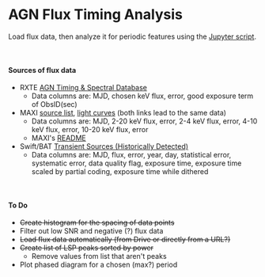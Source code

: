# AGN Flux Timing Analysis
Load flux data, then analyze it for periodic features using the [Jupyter script](https://colab.research.google.com/drive/1dE4RIztuHOyESiAoxBiUjtdFmgXicig-).

<br>

#### Sources of flux data
* RXTE [AGN Timing & Spectral Database](https://cass.ucsd.edu/~rxteagn/)
  * Data columns are: MJD, chosen keV flux, error, good exposure term of ObsID(sec)
* MAXI [source list](http://maxi.riken.jp/top/slist.html), [light curves](http://maxi.riken.jp/top/lc.html) (both links lead to the same data)
  * Data columns are: MJD, 2-20 keV flux, error, 2-4 keV flux, error, 4-10 keV flux, error, 10-20 keV flux, error
  * MAXI's [README](http://maxi.riken.jp/top/lc_readme.txt)
* Swift/BAT [Transient Sources (Historically Detected)](https://swift.gsfc.nasa.gov/results/transients/BAT_detected.html)
  * Data columns are: MJD, flux, error, year, day, statistical error, systematic error, data quality flag, exposure time, exposure time scaled by partial coding, exposure time while dithered

<br>

#### To Do
* ~~Create histogram for the spacing of data points~~
* Filter out low SNR and negative (?) flux data
* ~~Load flux data automatically (from Drive or directly from a URL?)~~
* ~~Create list of LSP peaks sorted by power~~
  * Remove values from list that aren't peaks
* Plot phased diagram for a chosen (max?) period
